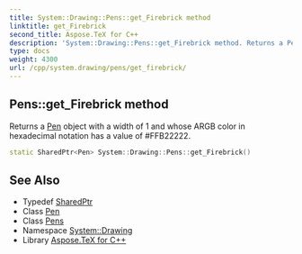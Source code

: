 ```yaml
---
title: System::Drawing::Pens::get_Firebrick method
linktitle: get_Firebrick
second_title: Aspose.TeX for C++
description: 'System::Drawing::Pens::get_Firebrick method. Returns a Pen object with a width of 1 and whose ARGB color in hexadecimal notation has a value of #FFB22222 in C++.'
type: docs
weight: 4300
url: /cpp/system.drawing/pens/get_firebrick/
---
```

## Pens::get_Firebrick method


Returns a [Pen](../../pen/) object with a width of 1 and whose ARGB color in hexadecimal notation has a value of #FFB22222.

```cpp
static SharedPtr<Pen> System::Drawing::Pens::get_Firebrick()
```

## See Also

* Typedef [SharedPtr](../../../system/sharedptr/)
* Class [Pen](../../pen/)
* Class [Pens](../)
* Namespace [System::Drawing](../../)
* Library [Aspose.TeX for C++](../../../)
